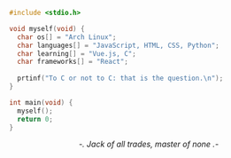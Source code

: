 ```C
#include <stdio.h>

void myself(void) {
  char os[] = "Arch Linux";
  char languages[] = "JavaScript, HTML, CSS, Python";
  char learning[] = "Vue.js, C";
  char frameworks[] = "React";
  
  prtinf("To C or not to C: that is the question.\n");
}

int main(void) {
  myself();
  return 0;
}

```

<p align="center">
  <i>-. Jack of all trades, master of none .-</i>
</p>
